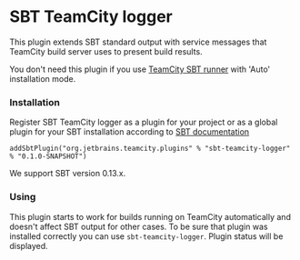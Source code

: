 SBT TeamCity logger
=============

This plugin extends SBT standard output with service messages that TeamCity build server uses to present build results.

You don't need this plugin if you use [TeamCity SBT runner](http://confluence.jetbrains.com/display/TW/SBT+Runner+Plugin) with 'Auto' installation mode.

### Installation

Register SBT TeamCity logger as a plugin for your project or as a global plugin for your SBT installation according to [SBT documentation](http://www.scala-sbt.org/0.13.0/docs/Getting-Started/Using-Plugins)

`addSbtPlugin("org.jetbrains.teamcity.plugins" % "sbt-teamcity-logger" % "0.1.0-SNAPSHOT")`

We support SBT version 0.13.x.


### Using

This plugin starts to work for builds running on TeamCity automatically and doesn't affect SBT output for other cases.
To be sure that plugin was installed correctly you can use `sbt-teamcity-logger`. Plugin status will be displayed.
